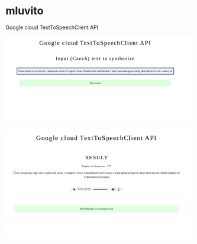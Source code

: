 # mluvito
Google cloud TextToSpeechClient API



<p align="center">
 <img src="https://github.com/3p1463k/mluvito/blob/main/static/img/home1.png" alt="HOME1">
</p>


<p align="center">
 <img src="https://github.com/3p1463k/mluvito/blob/main/static/img/res1.png" alt="HOME1">
</p>
